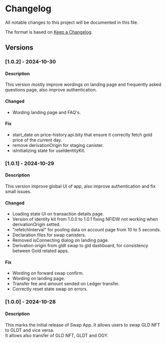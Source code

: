 # Changelog

All notable changes to this project will be documented in this file.

The format is based on [Keep a Changelog](https://keepachangelog.com/en/1.0.0/).

## Versions

### [1.0.2] - 2024-10-30

#### Description

This version mostly improve wordings on landing page and frequently asked questions page, also improve authentication.

#### Changed

- Wording landing page and FAQ's.

#### Fix

- start_date on price-history.api.bity that ensure it correctly fetch gold price of the current day.
- remove derivationOrigin for staging canister.
- isInitializing state for useIdentityKit.

### [1.0.1] - 2024-10-29

#### Description

This version improve global UI of app, also improve authentication and fix small issues.

#### Changed

- Loading state UI on transaction details page.
- Version of identity kit from 1.0.0 to 1.0.1 fixing NFIDW not working when derivationOrigin setted.
- "refetchInterval" for pooling data on account page from 10 to 5 seconds.
- Declaration files for swap canisters.
- Removed isConnecting dialog on landing page.
- Derivation origin from gldt swap to gld dashboard, for consistency between Gold related apps.

#### Fix

- Wording on forward swap confirm.
- Wording on landing page.
- Transfer fee and amount sended on Ledger transfer.
- Correctly reset state swap on errors.

### [1.0.0] - 2024-10-28

#### Description

This marks the initial release of Swap App. It allows users to swap GLD NFT to GLDT and vice versa.  
It allows also transfer of GLD NFT, GLDT and OGY.
